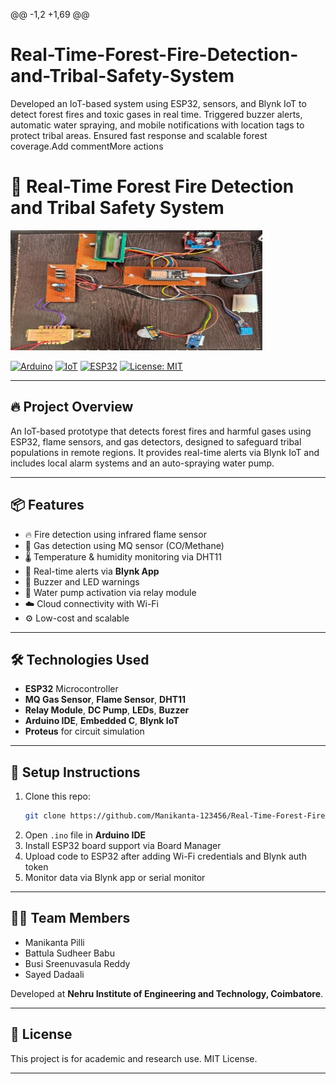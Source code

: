 @@ -1,2 +1,69 @@
# Real-Time-Forest-Fire-Detection-and-Tribal-Safety-System
Developed an IoT-based system using ESP32, sensors, and Blynk IoT to detect forest fires and toxic gases in real time. Triggered buzzer alerts, automatic water spraying, and mobile notifications with location tags to protect tribal areas. Ensured fast response and scalable forest coverage.Add commentMore actions
# 🌲 Real-Time Forest Fire Detection and Tribal Safety System

![Project Prototype](Forest%20fire%20detection%20prototype.jpg)

[![Arduino](https://img.shields.io/badge/Made%20with-Arduino-blue)](https://www.arduino.cc/)
[![IoT](https://img.shields.io/badge/Technology-IoT-green)]()
[![ESP32](https://img.shields.io/badge/Hardware-ESP32-orange)]()
[![License: MIT](https://img.shields.io/badge/license-MIT-blue.svg)](https://opensource.org/licenses/MIT)

---

## 🔥 Project Overview

An IoT-based prototype that detects forest fires and harmful gases using ESP32, flame sensors, and gas detectors, designed to safeguard tribal populations in remote regions. It provides real-time alerts via Blynk IoT and includes local alarm systems and an auto-spraying water pump.

---

## 📦 Features

- 🔥 Fire detection using infrared flame sensor
- 💨 Gas detection using MQ sensor (CO/Methane)
- 🌡️ Temperature & humidity monitoring via DHT11
- 📲 Real-time alerts via **Blynk App**
- 🔔 Buzzer and LED warnings
- 🚿 Water pump activation via relay module
- ☁️ Cloud connectivity with Wi-Fi
- ⚙️ Low-cost and scalable

---

## 🛠️ Technologies Used

- **ESP32** Microcontroller  
- **MQ Gas Sensor**, **Flame Sensor**, **DHT11**  
- **Relay Module**, **DC Pump**, **LEDs**, **Buzzer**  
- **Arduino IDE**, **Embedded C**, **Blynk IoT**  
- **Proteus** for circuit simulation  

---

## 🚀 Setup Instructions

1. Clone this repo:
   ```bash
   git clone https://github.com/Manikanta-123456/Real-Time-Forest-Fire-Detection-and-Tribal-Safety-System.git
   ```
2. Open `.ino` file in **Arduino IDE**
3. Install ESP32 board support via Board Manager
4. Upload code to ESP32 after adding Wi-Fi credentials and Blynk auth token
5. Monitor data via Blynk app or serial monitor

---

## 👨‍💻 Team Members

- Manikanta Pilli  
- Battula Sudheer Babu  
- Busi Sreenuvasula Reddy  
- Sayed Dadaali  

Developed at **Nehru Institute of Engineering and Technology, Coimbatore**.

---

## 📄 License

This project is for academic and research use. MIT License.

---
